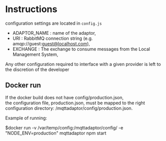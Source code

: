 # Instructions

configuration settings are located in `config.js`

* ADAPTOR_NAME : name of the adaptor,
* URI : RabbitMQ connection string (e.g. amqp://guest:guest@localhost.com),
* EXCHANGE : The exchange to consume messages from the Local Management System,


Any other configuration required to interface with a given provider is left to the discretion of the developer

## Docker run

If the docker build does not have config/production.json,  
the configuration file, production.json, must be mapped to the right configuration directory: /mqttadaptor/config/production.json.

Example of running:

 $docker run -v /var/temp/config:/mqttadaptor/config/ -e "NODE_ENV=production"  mqttadaptor npm start
